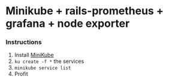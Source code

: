 # Minikube + rails-prometheus + grafana + node exporter

### Instructions
1. Install [MiniKube](https://github.com/kubernetes/minikube)
2. `ku create -f *` the services
3. `minikube service list`
4. Profit
